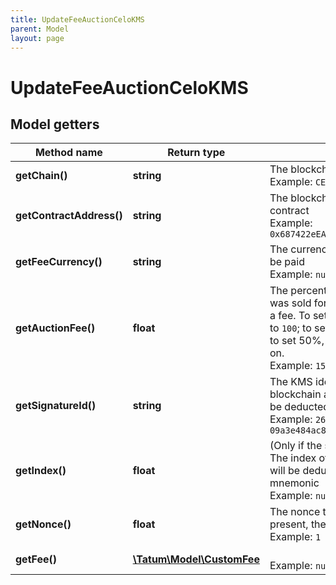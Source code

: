 ```yaml
---
title: UpdateFeeAuctionCeloKMS
parent: Model
layout: page
---
```


# UpdateFeeAuctionCeloKMS

## Model getters

Method name | Return type | Description | Notes
------------ | ------------- | ------------- | -------------
**getChain()** | **string** | The blockchain to work with <br>Example: `CELO` |
**getContractAddress()** | **string** | The blockchain address of the auction smart contract <br>Example: `0x687422eEA2cB73B5d3e242bA5456b782919AFc85` |
**getFeeCurrency()** | **string** | The currency in which the transaction fee will be paid <br>Example: `null` |
**getAuctionFee()** | **float** | The percentage of the amount that an NFT was sold for that will be sent to the auction as a fee. To set the fee to 1%, set this parameter to <code>100</code>; to set 10%, set this parameter to <code>1000</code>; to set 50%, set this parameter to <code>5000</code>, and so on. <br>Example: `150` |
**getSignatureId()** | **string** | The KMS identifier of the private key of the blockchain address from which the fee will be deducted <br>Example: `26d3883e-4e17-48b3-a0ee-09a3e484ac83` |
**getIndex()** | **float** | (Only if the signature ID is mnemonic-based) The index of the address from which the fee will be deducted that was generated from the mnemonic <br>Example: `null` | [optional]
**getNonce()** | **float** | The nonce to be set to the transaction; if not present, the last known nonce will be used <br>Example: `1` | [optional]
**getFee()** | [**\Tatum\Model\CustomFee**](../CustomFee) |  <br>Example: `null` | [optional]

